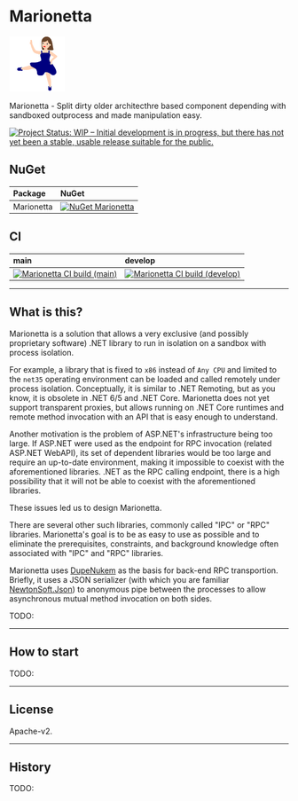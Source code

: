 # Marionetta

![Marionetta](Images/Marionetta.100.png)

Marionetta - Split dirty older architecthre based component depending with sandboxed outprocess and made manipulation easy.

[![Project Status: WIP – Initial development is in progress, but there has not yet been a stable, usable release suitable for the public.](https://www.repostatus.org/badges/latest/wip.svg)](https://www.repostatus.org/#wip)

## NuGet

| Package  | NuGet                                                                                                                |
|:---------|:---------------------------------------------------------------------------------------------------------------------|
| Marionetta | [![NuGet Marionetta](https://img.shields.io/nuget/v/Marionetta.svg?style=flat)](https://www.nuget.org/packages/Marionetta) |

## CI

| main                                                                                                                                                                 | develop                                                                                                                                                                       |
|:---------------------------------------------------------------------------------------------------------------------------------------------------------------------|:------------------------------------------------------------------------------------------------------------------------------------------------------------------------------|
| [![Marionetta CI build (main)](https://github.com/kekyo/Marionetta/workflows/.NET/badge.svg?branch=main)](https://github.com/kekyo/Marionetta/actions?query=branch%3Amain) | [![Marionetta CI build (develop)](https://github.com/kekyo/Marionetta/workflows/.NET/badge.svg?branch=develop)](https://github.com/kekyo/Marionetta/actions?query=branch%3Adevelop) |

----

## What is this?

Marionetta is a solution that allows a very exclusive (and possibly proprietary software) .NET library
to run in isolation on a sandbox with process isolation.

For example, a library that is fixed to `x86` instead of `Any CPU` and limited to
the `net35` operating environment can be loaded and called remotely under process isolation.
Conceptually, it is similar to .NET Remoting, but as you know,
it is obsolete in .NET 6/5 and .NET Core.
Marionetta does not yet support transparent proxies,
but allows running on .NET Core runtimes and remote method invocation
with an API that is easy enough to understand.

Another motivation is the problem of ASP.NET's infrastructure being too large.
If ASP.NET were used as the endpoint for RPC invocation (related ASP.NET WebAPI),
its set of dependent libraries would be too large and require an up-to-date environment,
making it impossible to coexist with the aforementioned libraries.
.NET as the RPC calling endpoint, there is a high possibility that
it will not be able to coexist with the aforementioned libraries.

These issues led us to design Marionetta.

There are several other such libraries, commonly called "IPC" or "RPC" libraries.
Marionetta's goal is to be as easy to use as possible
and to eliminate the prerequisites, constraints, and background knowledge often associated
with "IPC" and "RPC" libraries.

Marionetta uses [DupeNukem](https://github.com/kekyo/DupeNukem) as the basis for back-end RPC transportion.
Briefly, it uses a JSON serializer (with which you are familiar [NewtonSoft.Json](https://www.newtonsoft.com/json)) to
anonymous pipe between the processes to allow asynchronous mutual method invocation on both sides.

TODO:

----

## How to start

TODO:

----

## License

Apache-v2.

----

## History

TODO:
